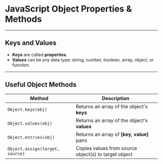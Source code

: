 # JavaScript Object Properties & Methods

---

## Keys and Values

-   **Keys** are called **properties**.
-   **Values** can be any data type: string, number, boolean, array, object, or function.

---

## Useful Object Methods

| Method                          | Description                                          |
| ------------------------------- | ---------------------------------------------------- |
| `Object.keys(obj)`              | Returns an array of the object's **keys**            |
| `Object.values(obj)`            | Returns an array of the object's **values**          |
| `Object.entries(obj)`           | Returns an array of **[key, value]** pairs           |
| `Object.assign(target, source)` | Copies values from source object(s) to target object |
